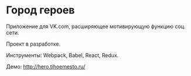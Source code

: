 # Город героев
Приложение для VK.com, расширяющее мотивирующую функцию соц. сети.

Проект в разработке.

Инструменты: Webpack, Babel, React, Redux.

Демо: http://hero.tihoemesto.ru/